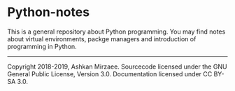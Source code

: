 # Python-notes

This is a general repository about Python programming. You may find notes about virtual environments, packge managers and 
introduction of programming in Python. 

---
Copyright 2018-2019, Ashkan Mirzaee. Sourcecode licensed under the GNU General Public License, Version 3.0. Documentation licensed under CC BY-SA 3.0.
